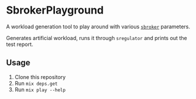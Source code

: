 # SbrokerPlayground

A workload generation tool to play around with various [`sbroker`](https://hexdocs.pm/sbroker/)
parameters.

Generates artificial workload, runs it through `sregulator` and prints out the test report.

## Usage

1. Clone this repository
2. Run `mix deps.get`
3. Run `mix play --help`
